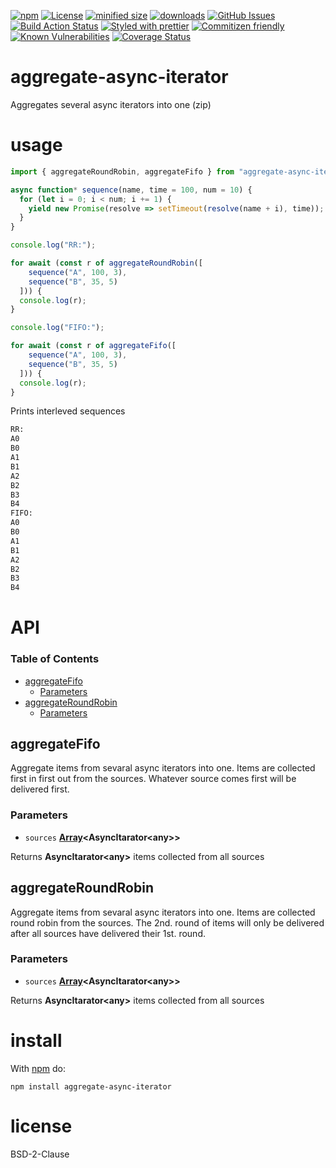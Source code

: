 [![npm](https://img.shields.io/npm/v/aggregate-async-iterator.svg)](https://www.npmjs.com/package/aggregate-async-iterator)
[![License](https://img.shields.io/badge/License-BSD%203--Clause-blue.svg)](https://opensource.org/licenses/BSD-3-Clause)
[![minified size](https://badgen.net/bundlephobia/min/aggregate-async-iterator)](https://bundlephobia.com/result?p=aggregate-async-iterator)
[![downloads](http://img.shields.io/npm/dm/aggregate-async-iterator.svg?style=flat-square)](https://npmjs.org/package/aggregate-async-iterator)
[![GitHub Issues](https://img.shields.io/github/issues/arlac77/aggregate-async-iterator.svg?style=flat-square)](https://github.com/arlac77/aggregate-async-iterator/issues)
[![Build Action Status](https://img.shields.io/endpoint.svg?url=https%3A%2F%2Factions-badge.atrox.dev%2Farlac77%2Faggregate-async-iterator%2Fbadge&style=flat)](https://actions-badge.atrox.dev/arlac77/aggregate-async-iterator/goto)
[![Styled with prettier](https://img.shields.io/badge/styled_with-prettier-ff69b4.svg)](https://github.com/prettier/prettier)
[![Commitizen friendly](https://img.shields.io/badge/commitizen-friendly-brightgreen.svg)](http://commitizen.github.io/cz-cli/)
[![Known Vulnerabilities](https://snyk.io/test/github/arlac77/aggregate-async-iterator/badge.svg)](https://snyk.io/test/github/arlac77/aggregate-async-iterator)
[![Coverage Status](https://coveralls.io/repos/arlac77/aggregate-async-iterator/badge.svg)](https://coveralls.io/github/arlac77/aggregate-async-iterator)

# aggregate-async-iterator

Aggregates several async iterators into one (zip)

# usage

```js
import { aggregateRoundRobin, aggregateFifo } from "aggregate-async-iterator";

async function* sequence(name, time = 100, num = 10) {
  for (let i = 0; i < num; i += 1) {
    yield new Promise(resolve => setTimeout(resolve(name + i), time));
  }
}

console.log("RR:");

for await (const r of aggregateRoundRobin([
    sequence("A", 100, 3),
    sequence("B", 35, 5)
  ])) {
  console.log(r);
}

console.log("FIFO:");

for await (const r of aggregateFifo([
    sequence("A", 100, 3),
    sequence("B", 35, 5)
  ])) {
  console.log(r);
}
```

Prints interleved sequences

```txt
RR:
A0
B0
A1
B1
A2
B2
B3
B4
FIFO:
A0
B0
A1
B1
A2
B2
B3
B4
```

# API

<!-- Generated by documentation.js. Update this documentation by updating the source code. -->

### Table of Contents

-   [aggregateFifo](#aggregatefifo)
    -   [Parameters](#parameters)
-   [aggregateRoundRobin](#aggregateroundrobin)
    -   [Parameters](#parameters-1)

## aggregateFifo

Aggregate items from sevaral async iterators into one.
Items are collected first in first out from the sources.
Whatever source comes first will be delivered first.

### Parameters

-   `sources` **[Array](https://developer.mozilla.org/docs/Web/JavaScript/Reference/Global_Objects/Array)&lt;AsyncItarator&lt;any>>** 

Returns **AsyncItarator&lt;any>** items collected from all sources

## aggregateRoundRobin

Aggregate items from sevaral async iterators into one.
Items are collected round robin from the sources.
The 2nd. round of items will only be delivered after all sources
have delivered their 1st. round.

### Parameters

-   `sources` **[Array](https://developer.mozilla.org/docs/Web/JavaScript/Reference/Global_Objects/Array)&lt;AsyncItarator&lt;any>>** 

Returns **AsyncItarator&lt;any>** items collected from all sources

# install

With [npm](http://npmjs.org) do:

```shell
npm install aggregate-async-iterator
```

# license

BSD-2-Clause
